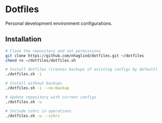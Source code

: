 # Dotfiles

Personal development environment configurations.

## Installation

```bash
# Clone the repository and set permissions
git clone https://github.com/nhaglind/dotfiles.git ~/dotfiles
chmod +x ~/dotfiles/dotfiles.sh

# Install dotfiles (creates backups of existing configs by default)
./dotfiles.sh -i

# Install without backups
./dotfiles.sh -i --no-backup

# Update repository with current configs
./dotfiles.sh -u

# Include zshrc in operations
./dotfiles.sh -u --zshrc
```
